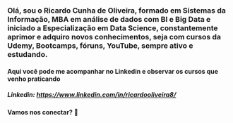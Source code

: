 ### Olá, sou o Ricardo Cunha de Oliveira, formado em Sistemas da Informação, MBA em análise de dados com BI e Big Data e iniciado a Especialização em Data Science, constantemente aprimor e adquiro novos conhecimentos, seja com cursos da Udemy, Bootcamps, fóruns, YouTube, sempre ativo e estudando. 

#### Aqui você pode me acompanhar no Linkedin e observar os cursos que venho praticando
##### Linkedin: https://www.linkedin.com/in/ricardooliveira8/

#### Vamos nos conectar? 🤝
